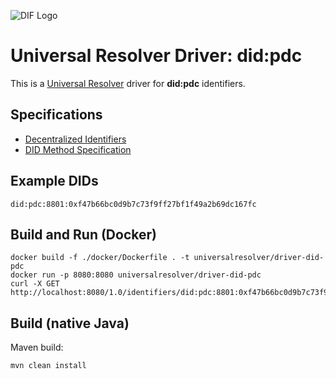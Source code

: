 ![DIF Logo](https://raw.githubusercontent.com/decentralized-identity/universal-resolver/master/docs/logo-dif.png)

# Universal Resolver Driver: did:pdc

This is a [Universal Resolver](https://github.com/decentralized-identity/universal-resolver/) driver for  **did:pdc** 
identifiers.

## Specifications

* [Decentralized Identifiers](https://www.w3.org/TR/did-core/)
* [DID Method Specification](https://danubetech.github.io/did-method-dns/)

## Example DIDs

```
did:pdc:8801:0xf47b66bc0d9b7c73f9ff27bf1f49a2b69dc167fc
```
## Build and Run (Docker)

```
docker build -f ./docker/Dockerfile . -t universalresolver/driver-did-pdc
docker run -p 8080:8080 universalresolver/driver-did-pdc
curl -X GET http://localhost:8080/1.0/identifiers/did:pdc:8801:0xf47b66bc0d9b7c73f9ff27bf1f49a2b69dc167fc
```

## Build (native Java)

Maven build:

	mvn clean install
